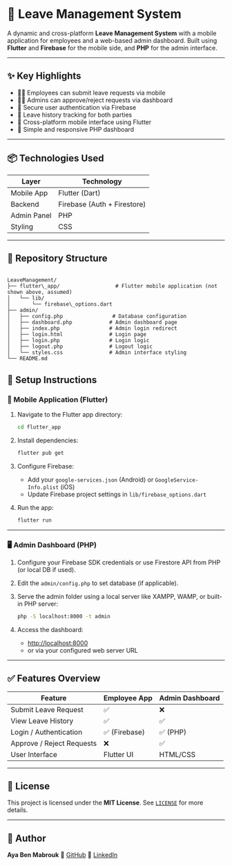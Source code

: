 
# 📆 Leave Management System

A dynamic and cross-platform **Leave Management System** with a mobile application for employees and a web-based admin dashboard. Built using **Flutter** and **Firebase** for the mobile side, and **PHP** for the admin interface.

---

## ✨ Key Highlights

- 🧑‍💼 Employees can submit leave requests via mobile
- 🧑‍💻 Admins can approve/reject requests via dashboard
- 🔐 Secure user authentication via Firebase
- 📜 Leave history tracking for both parties
- 📱 Cross-platform mobile interface using Flutter
- 🧾 Simple and responsive PHP dashboard

---

## 📦 Technologies Used

| Layer         | Technology               |
|---------------|---------------------------|
| Mobile App    | Flutter (Dart)            |
| Backend       | Firebase (Auth + Firestore) |
| Admin Panel   | PHP                       |
| Styling       | CSS                       |

---

## 📁 Repository Structure

```

LeaveManagement/
├── flutter\_app/                  # Flutter mobile application (not shown above, assumed)
│   └── lib/
│       └── firebase\_options.dart
├── admin/
│   ├── config.php                # Database configuration
│   ├── dashboard.php            # Admin dashboard page
│   ├── index.php                # Admin login redirect
│   ├── login.html               # Login page
│   ├── login.php                # Login logic
│   ├── logout.php               # Logout logic
│   └── styles.css               # Admin interface styling
└── README.md

````

## 🔧 Setup Instructions

### 📱 Mobile Application (Flutter)

1. Navigate to the Flutter app directory:
   ```bash
   cd flutter_app

2. Install dependencies:

   ```bash
   flutter pub get
   

3. Configure Firebase:

   * Add your `google-services.json` (Android) or `GoogleService-Info.plist` (iOS)
   * Update Firebase project settings in `lib/firebase_options.dart`

4. Run the app:

   ```bash
   flutter run

---

### 🖥️ Admin Dashboard (PHP)

1. Configure your Firebase SDK credentials or use Firestore API from PHP (or local DB if used).

2. Edit the `admin/config.php` to set database (if applicable).

3. Serve the admin folder using a local server like XAMPP, WAMP, or built-in PHP server:

   ```bash
   php -S localhost:8000 -t admin
   ```

4. Access the dashboard:

   * [http://localhost:8000](http://localhost:8000)
   * or via your configured web server URL

---

## ✅ Features Overview

| Feature                   | Employee App | Admin Dashboard |
| ------------------------- | ------------ | --------------- |
| Submit Leave Request      | ✅            | ❌               |
| View Leave History        | ✅            | ✅               |
| Login / Authentication    | ✅ (Firebase) | ✅ (PHP)         |
| Approve / Reject Requests | ❌            | ✅               |
| User Interface            | Flutter UI   | HTML/CSS        |

---

## 📄 License

This project is licensed under the **MIT License**. See [`LICENSE`](LICENSE) for more details.

---

## 👤 Author

**Aya Ben Mabrouk**
🔗 [GitHub](https://github.com/BenMabroukAya)
🔗 [LinkedIn](https://www.linkedin.com/in/aya-ben-mabrouk)

